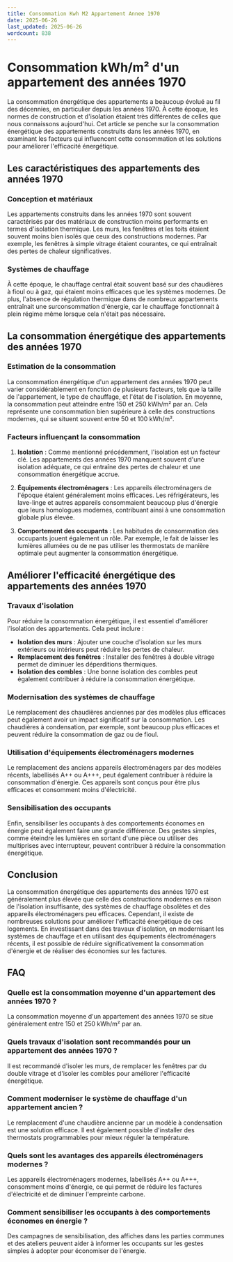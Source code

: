 ```yaml
---
title: Consommation Kwh M2 Appartement Annee 1970
date: 2025-06-26
last_updated: 2025-06-26
wordcount: 838
---
```


# Consommation kWh/m² d'un appartement des années 1970

La consommation énergétique des appartements a beaucoup évolué au fil des décennies, en particulier depuis les années 1970. À cette époque, les normes de construction et d'isolation étaient très différentes de celles que nous connaissons aujourd'hui. Cet article se penche sur la consommation énergétique des appartements construits dans les années 1970, en examinant les facteurs qui influencent cette consommation et les solutions pour améliorer l'efficacité énergétique.

## Les caractéristiques des appartements des années 1970

### Conception et matériaux

Les appartements construits dans les années 1970 sont souvent caractérisés par des matériaux de construction moins performants en termes d'isolation thermique. Les murs, les fenêtres et les toits étaient souvent moins bien isolés que ceux des constructions modernes. Par exemple, les fenêtres à simple vitrage étaient courantes, ce qui entraînait des pertes de chaleur significatives.

### Systèmes de chauffage

À cette époque, le chauffage central était souvent basé sur des chaudières à fioul ou à gaz, qui étaient moins efficaces que les systèmes modernes. De plus, l'absence de régulation thermique dans de nombreux appartements entraînait une surconsommation d'énergie, car le chauffage fonctionnait à plein régime même lorsque cela n'était pas nécessaire.

## La consommation énergétique des appartements des années 1970

### Estimation de la consommation

La consommation énergétique d'un appartement des années 1970 peut varier considérablement en fonction de plusieurs facteurs, tels que la taille de l'appartement, le type de chauffage, et l'état de l'isolation. En moyenne, la consommation peut atteindre entre 150 et 250 kWh/m² par an. Cela représente une consommation bien supérieure à celle des constructions modernes, qui se situent souvent entre 50 et 100 kWh/m².

### Facteurs influençant la consommation

1. **Isolation** : Comme mentionné précédemment, l'isolation est un facteur clé. Les appartements des années 1970 manquent souvent d'une isolation adéquate, ce qui entraîne des pertes de chaleur et une consommation énergétique accrue.

2. **Équipements électroménagers** : Les appareils électroménagers de l'époque étaient généralement moins efficaces. Les réfrigérateurs, les lave-linge et autres appareils consommaient beaucoup plus d'énergie que leurs homologues modernes, contribuant ainsi à une consommation globale plus élevée.

3. **Comportement des occupants** : Les habitudes de consommation des occupants jouent également un rôle. Par exemple, le fait de laisser les lumières allumées ou de ne pas utiliser les thermostats de manière optimale peut augmenter la consommation énergétique.

## Améliorer l'efficacité énergétique des appartements des années 1970

### Travaux d'isolation

Pour réduire la consommation énergétique, il est essentiel d'améliorer l'isolation des appartements. Cela peut inclure :

- **Isolation des murs** : Ajouter une couche d'isolation sur les murs extérieurs ou intérieurs peut réduire les pertes de chaleur.
- **Remplacement des fenêtres** : Installer des fenêtres à double vitrage permet de diminuer les déperditions thermiques.
- **Isolation des combles** : Une bonne isolation des combles peut également contribuer à réduire la consommation énergétique.

### Modernisation des systèmes de chauffage

Le remplacement des chaudières anciennes par des modèles plus efficaces peut également avoir un impact significatif sur la consommation. Les chaudières à condensation, par exemple, sont beaucoup plus efficaces et peuvent réduire la consommation de gaz ou de fioul.

### Utilisation d'équipements électroménagers modernes

Le remplacement des anciens appareils électroménagers par des modèles récents, labellisés A++ ou A+++, peut également contribuer à réduire la consommation d'énergie. Ces appareils sont conçus pour être plus efficaces et consomment moins d'électricité.

### Sensibilisation des occupants

Enfin, sensibiliser les occupants à des comportements économes en énergie peut également faire une grande différence. Des gestes simples, comme éteindre les lumières en sortant d'une pièce ou utiliser des multiprises avec interrupteur, peuvent contribuer à réduire la consommation énergétique.

## Conclusion

La consommation énergétique des appartements des années 1970 est généralement plus élevée que celle des constructions modernes en raison de l'isolation insuffisante, des systèmes de chauffage obsolètes et des appareils électroménagers peu efficaces. Cependant, il existe de nombreuses solutions pour améliorer l'efficacité énergétique de ces logements. En investissant dans des travaux d'isolation, en modernisant les systèmes de chauffage et en utilisant des équipements électroménagers récents, il est possible de réduire significativement la consommation d'énergie et de réaliser des économies sur les factures.

## FAQ

### Quelle est la consommation moyenne d'un appartement des années 1970 ?

La consommation moyenne d'un appartement des années 1970 se situe généralement entre 150 et 250 kWh/m² par an.

### Quels travaux d'isolation sont recommandés pour un appartement des années 1970 ?

Il est recommandé d'isoler les murs, de remplacer les fenêtres par du double vitrage et d'isoler les combles pour améliorer l'efficacité énergétique.

### Comment moderniser le système de chauffage d'un appartement ancien ?

Le remplacement d'une chaudière ancienne par un modèle à condensation est une solution efficace. Il est également possible d'installer des thermostats programmables pour mieux réguler la température.

### Quels sont les avantages des appareils électroménagers modernes ?

Les appareils électroménagers modernes, labellisés A++ ou A+++, consomment moins d'énergie, ce qui permet de réduire les factures d'électricité et de diminuer l'empreinte carbone.

### Comment sensibiliser les occupants à des comportements économes en énergie ?

Des campagnes de sensibilisation, des affiches dans les parties communes et des ateliers peuvent aider à informer les occupants sur les gestes simples à adopter pour économiser de l'énergie.